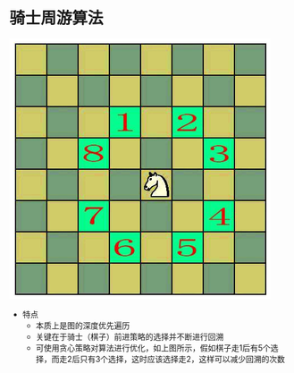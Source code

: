 # 骑士周游算法

![问题描述](./photos/desc.png)

- 特点
    + 本质上是图的深度优先遍历
    + 关键在于骑士（棋子）前进策略的选择并不断进行回溯
    + 可使用贪心策略对算法进行优化，如上图所示，假如棋子走1后有5个选择，而走2后只有3个选择，这时应该选择走2，这样可以减少回溯的次数